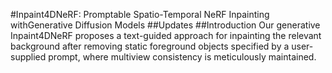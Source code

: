 #Inpaint4DNeRF: Promptable Spatio-Temporal NeRF Inpainting withGenerative Diffusion Models
##Updates
##Introduction
Our generative Inpaint4DNeRF proposes a text-guided approach for inpainting the relevant background after removing static foreground objects specified by a user-supplied prompt, where multiview consistency is meticulously maintained.
